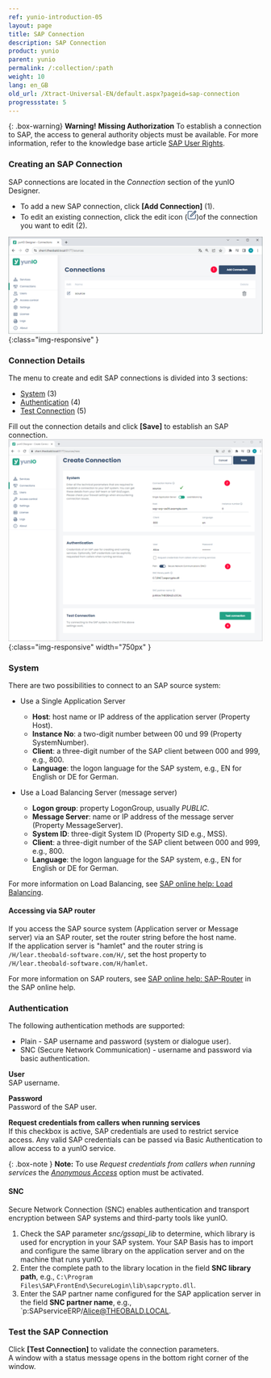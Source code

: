 ```yaml
---
ref: yunio-introduction-05
layout: page
title: SAP Connection
description: SAP Connection
product: yunio
parent: yunio
permalink: /:collection/:path
weight: 10
lang: en_GB
old_url: /Xtract-Universal-EN/default.aspx?pageid=sap-connection
progressstate: 5
---
```


{: .box-warning}
**Warning!** **Missing Authorization**
To establish a connection to SAP, the access to general authority objects must be available.
For more information, refer to the knowledge base article [SAP User Rights](https://kb.theobald-software.com/sap/authority-objects-sap-user-rights).

### Creating an SAP Connection

SAP connections are located in the *Connection* section of the yunIO Designer.
- To add a new SAP connection, click **[Add Connection]** (1).<br>
- To edit an existing connection, click the edit icon (![Edit](/img/content/yunio/edit.png))of the connection you want to edit (2).

![yunIO-Create-Connection](/img/content/yunio/web-ui.png){:class="img-responsive" }

### Connection Details

The menu to create and edit SAP connections is divided into 3 sections:
- [System](#system) (3)
- [Authentication](#authentication) (4)
- [Test Connection](#test-the-sap-connection) (5)

Fill out the connection details and click **[Save]** to establish an SAP connection.<br>
![yunIO-Create-Connection](/img/content/yunio/yunio-connections.png){:class="img-responsive" width="750px" }

### System
There are two possibilities to connect to an SAP source system:
- Use a Single Application Server
	- **Host**:  host name or IP address of the application server (Property Host). 
	- **Instance No**: a two-digit number between 00 und 99 (Property SystemNumber).
	- **Client**: a three-digit number of the SAP client between 000 and 999, e.g., 800.
	- **Language**: the logon language for the SAP system, e.g., EN for English or DE for German.

- Use a Load Balancing Server (message server)
	- **Logon group**: property LogonGroup, usually *PUBLIC*.
	- **Message Server**: name or IP address of the message server (Property MessageServer).
	- **System ID**: three-digit System ID (Property SID e.g.,  MSS).
	- **Client**: a three-digit number of the SAP client between 000 and 999, e.g., 800.
	- **Language**: the logon language for the SAP system, e.g., EN for English or DE for German.
	
For more information on Load Balancing, see [SAP online help: Load Balancing](https://help.sap.com/saphelp_nwpi711/helpdata/en/c4/3a644c505211d189550000e829fbbd/content.htm?no_cache=true).


#### Accessing via SAP router

If you access the SAP source system (Application server or Message server) via an SAP router, set the router string before the host name. <br>
If the application server is "hamlet" and the router string is ``/H/lear.theobald-software.com/H/``, set the host property to ``/H/lear.theobald-software.com/H/hamlet``.

For more information on SAP routers, see [SAP online help: SAP-Router](https://help.sap.com/viewer/6d9a59096c4b1014b507f15bed51571f/7.01.22/en-US/486b41efb74c07bee10000000a42189d.html) in the SAP online help.


### Authentication

The following authentication methods are supported:
- Plain - SAP username and password (system or dialogue user).
- SNC (Secure Network Communication) - username and password via basic authentication.
<!----- [SNC with SSO](../advanced-techniques/sap-single-sign-on) (Single Sign On) (3) --->

**User**<br>
SAP username. 

**Password**<br>
Password of the SAP user.

**Request credentials from callers when running services**<br>
If this checkbox is active, SAP credentials are used to restrict service access. 
Any valid SAP credentials can be passed via Basic Authentication to allow access to a yunIO service.

{: .box-note }
**Note:** To use *Request credentials from callers when running services* the [*Anonymous Access*](./server-settings#anonymous-access) option must be activated.

#### SNC

Secure Network Connection (SNC) enables authentication and transport encryption between SAP systems and third-party tools like yunIO.

1. Check the SAP parameter *snc/gssapi_lib* to determine, which library is used for encryption in your SAP system. 
Your SAP Basis has to import and configure the same library on the application server and on the machine that runs yunIO.
2. Enter the complete path to the library location in the field **SNC library path**, e.g., `C:\Program Files\SAP\FrontEnd\SecureLogin\lib\sapcrypto.dll`.
3. Enter the SAP partner name configured for the SAP application server in the field **SNC partner name**, e.g., `p:SAPserviceERP/Alice@THEOBALD.LOCAL.

### Test the SAP Connection

Click **[Test Connection]** to validate the connection parameters. <br>
A window with a status message opens in the bottom right corner of the window.
